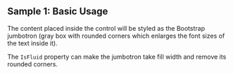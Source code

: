 ## Sample 1: Basic Usage

The content placed inside the control will be styled as the Bootstrap jumbotron (gray box with rounded corners which enlarges the font sizes of the text inside it).

The `IsFluid` property can make the jumbotron take fill width and remove its rounded corners.